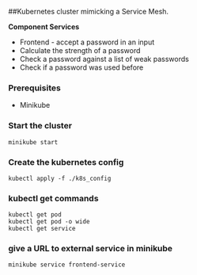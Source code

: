 ##Kubernetes cluster mimicking a Service Mesh.

**Component Services**
* Frontend  - accept a password in an input
* Calculate the strength of a password
* Check a password against a list of weak passwords
* Check if a password was used before


### Prerequisites
* Minikube

### Start the cluster
    minikube start

### Create the kubernetes config
    kubectl apply -f ./k8s_config

### kubectl get commands

    kubectl get pod
    kubectl get pod -o wide
    kubectl get service

### give a URL to external service in minikube

    minikube service frontend-service
